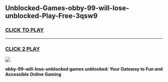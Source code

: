 
## Unblocked-Games-obby-99-will-lose-unblocked-Play-Free-3qsw9
<h3>
<a href="https://premium76.site?title=obby-99-will-lose-unblocked&ref=20M">CLICK TO PLAY</a></h3>
<hr>

<h3>
<a href="https://premium76.site?title=obby-99-will-lose-unblocked&ref=20M">CLICK 2 PLAY</a>
  
</h3>

<a href="https://premium76.site?title=obby-99-will-lose-unblocked&ref=19M"><img src="https://clearcache.store/games.png"></a>


**obby-99-will-lose-unblocked games unblocked: Your Gateway to Fun and Accessible Online Gaming**
